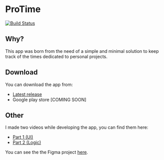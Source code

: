 # ProTime

[![Build Status](https://travis-ci.com/GiorgioBertolotti/ProTime.svg?branch=master)](https://travis-ci.com/GiorgioBertolotti/ProTime)

## Why?

This app was born from the need of a simple and minimal solution to keep track of the times dedicated to personal projects.

## Download

You can download the app from:
 - [Latest release](https://github.com/GiorgioBertolotti/ProTime/releases/latest)
 - Google play store [COMING SOON]

## Other

I made two videos while developing the app, you can find them here:
- [Part 1 (UI)](https://www.youtube.com/watch?v=ojH1lBEf5Zw&t=129s)
- [Part 2 (Logic)](https://www.youtube.com/watch?v=-Le0aDALDT8)

You can see the the Figma project [here](https://www.figma.com/file/VgnQ3jgQrJnlNsElcz3RRW/ProTime).